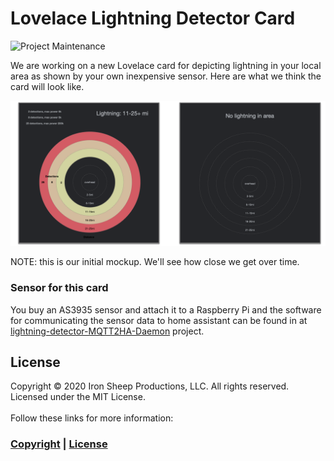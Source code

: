 # Lovelace Lightning Detector Card

![Project Maintenance][maintenance-shield]

We are working on a new Lovelace card for depicting lightning in your local area as shown by your own inexpensive sensor.  Here are what we think the card will look like.

![Discovered by Home Assistant](Docs/images/goal-cards.png)


NOTE: this is our initial mockup. We'll see how close we get over time. 

### Sensor for this card

You buy an AS3935 sensor and attach it to a Raspberry Pi and the software for communicating the sensor data to home assistant can be found in at [lightning-detector-MQTT2HA-Daemon](https://github.com/ironsheep/lightning-detector-MQTT2HA-Daemon) project.


## License

Copyright © 2020 Iron Sheep Productions, LLC. All rights reserved.<br />
Licensed under the MIT License. <br>
<br>
Follow these links for more information:
### [Copyright](copyright) | [License](LICENSE)

[maintenance-shield]: https://img.shields.io/badge/maintainer-S%20M%20Moraco%20%40ironsheepbiz-blue.svg?style=for-the-badge